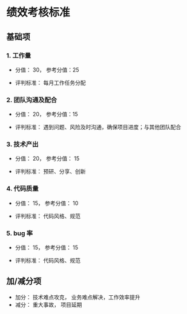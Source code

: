 # 绩效考核标准

## 基础项

### 1. 工作量
- 分值： 30， 参考分值：25

- 评判标准： 每月工作任务分配

### 2. 团队沟通及配合
- 分值： 20， 参考分值：15

- 评判标准： 遇到问题、风险及时沟通，确保项目进度；与其他团队配合

### 3. 技术产出
- 分值： 20， 参考分值： 15

- 评判标准： 预研、分享、创新

### 4. 代码质量
- 分值： 15， 参考分值： 10

- 评判标准： 代码风格、规范

### 5. bug 率
- 分值： 15， 参考分值： 15

- 评判标准： 代码风格、规范

## 加/减分项
- 加分： 技术难点攻克， 业务难点解决，工作效率提升
- 减分： 重大事故， 项目延期

